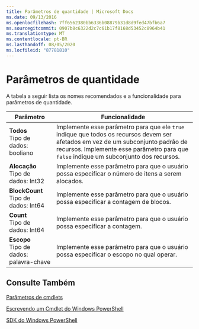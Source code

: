 ```yaml
---
title: Parâmetros de quantidade | Microsoft Docs
ms.date: 09/13/2016
ms.openlocfilehash: 7ff6562380bb6336b08879b31d8d9fed47bfb6a7
ms.sourcegitcommit: 0907b8c6322d2c7c61b17f8168d53452c8964b41
ms.translationtype: MT
ms.contentlocale: pt-BR
ms.lasthandoff: 08/05/2020
ms.locfileid: "87781810"
---
```

# <a name="quantity-parameters"></a>Parâmetros de quantidade

A tabela a seguir lista os nomes recomendados e a funcionalidade para parâmetros de quantidade.

|Parâmetro|Funcionalidade|
|---|---|
|**Todos**<br>Tipo de dados: booliano|Implemente esse parâmetro para que ele `true` indique que todos os recursos devem ser afetados em vez de um subconjunto padrão de recursos. Implemente esse parâmetro para que `false` indique um subconjunto dos recursos.|
|**Alocação**<br>Tipo de dados: Int32|Implemente esse parâmetro para que o usuário possa especificar o número de itens a serem alocados.|
|**BlockCount**<br>Tipo de dados: Int64|Implemente esse parâmetro para que o usuário possa especificar a contagem de blocos.|
|**Count**<br>Tipo de dados: Int64|Implemente esse parâmetro para que o usuário possa especificar a contagem.|
|**Escopo**<br>Tipo de dados: palavra-chave|Implemente esse parâmetro para que o usuário possa especificar o escopo no qual operar.|

## <a name="see-also"></a>Consulte Também

[Parâmetros de cmdlets](./cmdlet-parameters.md)

[Escrevendo um Cmdlet do Windows PowerShell](./writing-a-windows-powershell-cmdlet.md)

[SDK do Windows PowerShell](../windows-powershell-reference.md)
